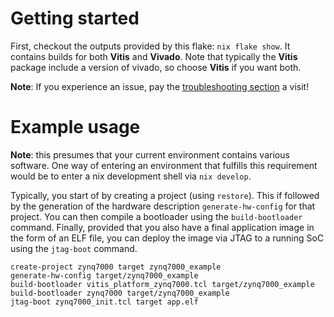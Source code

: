 # Getting started

First, checkout the outputs provided by this flake: `nix flake show`. It
contains builds for both __Vitis__ and __Vivado__. Note that typically the
__Vitis__ package include a version of vivado, so choose __Vitis__ if you want
both.

__Note__: If you experience an issue, pay the
 [troubleshooting section](docs/TROUBLESHOOTING.md) a visit!

# Example usage

__Note__: this presumes that your current environment contains various
software. One way of entering an environment that fulfills this requirement
would be to enter a nix development shell via `nix develop`.

Typically, you start of by creating a project (using `restore`). This if
followed by the generation of the hardware description `generate-hw-config` for
that project. You can then compile a bootloader using the `build-bootloader`
command. Finally, provided that you also have a final application image in the
form of an ELF file, you can deploy the image via JTAG to a running SoC using
the `jtag-boot` command.

```console
create-project zynq7000 target zynq7000_example
generate-hw-config target/zynq7000_example
build-bootloader vitis_platform_zynq7000.tcl target/zynq7000_example
build-bootloader zynq7000 target/zynq7000_example
jtag-boot zynq7000_init.tcl target app.elf
```

